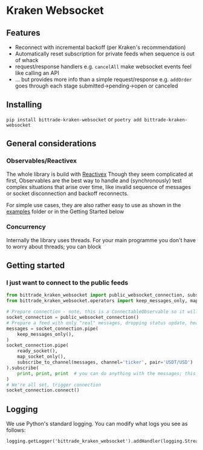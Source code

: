 Kraken Websocket
===

Features
---

- Reconnect with incremental backoff (per Kraken's recommendation)
- Automatically reset subscription for private feeds when sequence is out of whack
- request/response handlers e.g. `cancelAll` make websocket events feel like calling an API
- ... but provides more info than a simple request/response e.g. `addOrder` goes through each stage submitted->pending->open or canceled

Installing
---

`pip install bittrade-kraken-websocket` or `poetry add bittrade-kraken-websocket`

General considerations
---

### Observables/Reactivex

The whole library is build with [Reactivex](https://rxpy.readthedocs.io/en/latest/)
Though they seem complicated at first, Observables are the best way to handle and (synchronously) test complex situations that arise over time, like invalid sequence of messages or socket disconnection and backoff reconnects.

For simple use cases, they are also rather easy to use as shown in the [examples](./examples) folder or in the Getting Started below

### Concurrency

Internally the library uses threads.
For your main programme you don't have to worry about threads; you can block

Getting started
---

### I just want to connect to the public feeds

```python
from bittrade_kraken_websocket import public_websocket_connection, subscribe_to_channel
from bittrade_kraken_websocket.operators import keep_messages_only, map_socket_only, ready_socket

# Prepare connection - note, this is a ConnectableObservable so it will only trigger connection when we call its connect method
socket_connection = public_websocket_connection()
# Prepare a feed with only "real" messages, dropping status update, heartbeat etc
messages = socket_connection.pipe(
    keep_messages_only(),
)
socket_connection.pipe(
    ready_socket(),
    map_socket_only(),
    subscribe_to_channel(messages, channel='ticker', pair='USDT/USD')
).subscribe(
    print, print, print  # you can do anything with the messages; this prints them out
)
# We're all set, trigger connection
socket_connection.connect()
```


Logging
---

We use Python's standard logging.
You can modify what logs you see as follows:

```
logging.getLogger('bittrade_kraken_websocket').addHandler(logging.StreamHandler())
```
